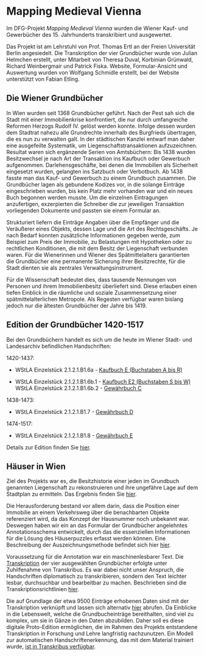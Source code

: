 # Mapping Medieval Vienna

Im DFG-Projekt _Mapping Medieval Vienna_ wurden die Wiener Kauf- und Gewerbücher des 15. Jahrhunderts transkribiert und ausgewertet.

Das Projekt ist am Lehrstuhl von Prof. Thomas Ertl an der Freien Universität Berlin angesiedelt. Die Transkription der vier Grundbücher wurde von Julian Helmchen erstellt, unter Mitarbeit von Theresa Duval, Korbinian Grünwald, Richard Weinbergmair und Patrick Fiska. Website, Formular-Ansicht und Auswertung wurden von Wolfgang Schmidle erstellt, bei der Website unterstützt von Fabian Etling.

## Die Wiener Grundbücher

In Wien wurden seit 1368 Grundbücher geführt. Nach der Pest sah sich die Stadt mit einer Immobilienkrise konfrontiert, die nur durch umfangreiche Reformen Herzogs Rudolf IV. gelöst werden konnte. Infolge dessen wurden dem Stadtrat nahezu alle Grundrechte innerhalb des Burgfrieds übertragen, die es nun zu verwalten galt. In der städtischen Kanzlei entwarf man daher eine ausgefeilte Systematik, um Liegenschaftstransaktionen aufzuzeichnen. Resultat waren sich ergänzende Serien von Amtsbüchern: Bis 1438 wurden Besitzwechsel je nach Art der Transaktion ins Kaufbuch oder Gewerbuch aufgenommen. Darlehensgeschäfte, bei denen die Immobilien als Sicherheit eingesetzt wurden, gelangten ins Satzbuch oder Verbotbuch. Ab 1438 fasste man das Kauf- und Gewerbuch zu einem Grundbuch zusammen. Die Grundbücher lagen als gebundene Kodizes vor, in die solange Einträge eingeschrieben wurden, bis kein Platz mehr vorhanden war und ein neues Buch begonnen werden musste. Um die einzelnen Eintragungen anzufertigen, exzerpierten die Schreiber die zur jeweiligen Transaktion vorliegenden Dokumente und passten sie einem Formular an. 

Strukturiert liefern die Einträge Angaben über die Empfänger und die Veräußerer eines Objekts, dessen Lage und die Art des Rechtsgeschäfts. Je nach Bedarf konnten zusätzliche Informationen gegeben werde, zum Beispiel zum Preis der Immobilie, zu Belastungen mit Hypotheken oder zu rechtlichen Konditionen, die mit dem Besitz der Liegenschaft verbunden waren. Für die Wienerinnen und Wiener des Spätmittelalters garantierten die Grundbücher eine permanente Sicherung ihrer Besitzrechte, für die Stadt dienten sie als zentrales Verwaltungsinstrument. 

Für die Wissenschaft bedeutet dies, dass tausende Nennungen von Personen und ihrem Immobilienbesitz überliefert sind. Diese erlauben einen tiefen Einblick in die räumliche und soziale Zusammensetzung einer spätmittelalterlichen Metropole. Als Regesten verfügbar waren bislang jedoch nur die ältesten Grundbücher der Jahre bis 1419.

## Edition der Grundbücher 1420-1517

Bei den Grundbüchern handelt es sich um die heute im Wiener Stadt- und Landesarchiv befindlichen Handschriften:

1420-1437:
* WStLA Einzelstück 2.1.2.1.B1.6a - [Kaufbuch E (Buchstaben A bis R)](../edition/KB-E.xml?id=img_003)

* WStLA Einzelstück 2.1.2.1.B1.6b.1 - [Kaufbuch E2 (Buchstaben S bis W)](../edition/KB-E2_GB-C.xml?id=img_003)<br/>
WStLA Einzelstück 2.1.2.1.B1.6b.2 - [Gewährbuch C](../edition/KB-E2_GB-C.xml?id=img_081)

1438-1473:
* WStLA Einzelstück 2.1.2.1.B1.7 - [Gewährbuch D](../edition/GB-D.xml?id=img_0002)

1474-1517:
* WStLA Einzelstück 2.1.2.1.B1.8 - [Gewährbuch E](../edition/GB-E.xml?id=img_0002)

Details zur Edition finden Sie [hier](edition.md).

## Häuser in Wien

Ziel des Projekts war es, die Besitzhistorie einer jeden im Grundbuch genannten Liegenschaft zu rekonstruieren und ihre ungefähre Lage auf dem Stadtplan zu ermitteln. Das Ergebnis finden Sie [hier](häuser.md). 

Die Herausforderung bestand vor allem darin, dass die Position einer Immobilie an einem Verkehrsweg über die benachbarten Objekte referenziert wird, da das Konzept der Hausnummer noch unbekannt war. Deswegen haben wir ein an das Formular der Grundbücher angelehntes Annotationsschema entwickelt, durch das die essenziellen Informationen für die Lösung des Häuserpuzzles erfasst werden können. Eine Beschreibung der Auszeichnungsmethode befindet sich hier [hier](auszeichnungsmethode.md). 

Voraussetzung für die Annotation war ein maschinenlesbarer Text. Die [Transkription](transkription.md) der vier ausgewählten Grundbücher erfolgte unter Zuhilfenahme von Transkribus. Es war dabei nicht unser Anspruch, die Handschriften diplomatisch zu transkribieren, sondern den Text leichter lesbar, durchsuchbar und bearbeitbar zu machen. Beschrieben sind die Transkriptionsrichtlinien [hier](transkriptionsrichtlinien.md). 

Die auf Grundlage der etwa 9500 Einträge erhobenen Daten sind mit der Transkription verknüpft und lassen sich alternativ [hier](auswertung.md) abrufen. Da Einblicke in die Lebenswelt, welche die Grundbucheinträge bereithalten, sind viel zu komplex, um sie in Gänze in den Daten abzubilden. Daher soll es diese digitale Proto-Edition ermöglichen, die im Rahmen des Projekts entstandene Transkription in Forschung und Lehre langfristig nachzunutzen. Ein Modell zur automatischen Handschriftenerkennung, das mit dem Material trainiert wurde, [ist in Transkribus verfügbar](modell.md).
